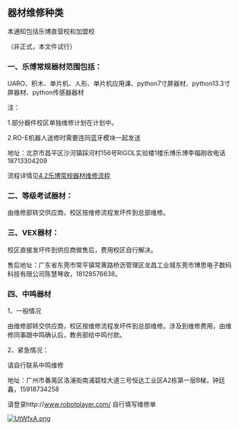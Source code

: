 ## 器材维修种类

本通知包括乐博直营校和加盟校

（非正式，本文件试行）

### **一、乐博常规器材范围包括：**

UARO、积木、单片机、人形、单片机应用课、python7寸屏器材、python13.3寸屏器材、python传感器器材

注：

1.部分器件校区单独维修计划在计划中。

 2.RO-E机器人送修时需要连同蓝牙模块一起发送



地址：北京市昌平区沙河镇踩河村156号RIGOL实验楼1楼乐博乐博李福刚收电话18713304209

流程详情见[4.2乐博常规器材维修流程](4.2乐博常规器材维修流程.md)

### **二、等级考试器材：**

由维修部转交供应商，校区按维修流程发坏件到总部维修。

### **三、VEX器材：**

校区直接发坏件到供应商做售后，费用校区自行解决。

售后地址：广东省东莞市常平镇常黄路桥沥管理区龙昌工业城东莞市博思电子数码科技有限公司陈慧琴收，18128576638。

### **四、中鸣器材**

1、一般情况

由维修部转交供应商，校区按维修流程发坏件到总部维修。涉及到维修费用，由维修同事跟中鸣确认后，教务部给中鸣付款。

2、紧急情况：

请自行联系中鸣维修

地址：广州市番禺区洛浦街南浦碧桂大道三号恒达工业区A2栋第一层B梯，钟廷鑫，15918734258

请登录http://www.robotplayer.com/ 自行填写维修单

[![UtWfxA.png](https://s1.ax1x.com/2020/07/14/UtWfxA.png)](https://imgchr.com/i/UtWfxA)

